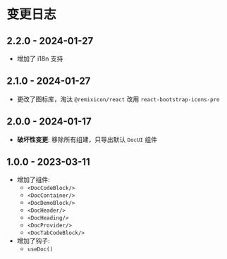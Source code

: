 # 变更日志

## 2.2.0 - 2024-01-27

- 增加了 i18n 支持

## 2.1.0 - 2024-01-27

- 更改了图标库，淘汰 `@remixicon/react` 改用 `react-bootstrap-icons-pro`

## 2.0.0 - 2024-01-17

- **破坏性变更**: 移除所有组建，只导出默认 `DocUI` 组件

## 1.0.0 - 2023-03-11

- 增加了组件:
  - `<DocCodeBlock/>`
  - `<DocContainer/>`
  - `<DocDemoBlock/>`
  - `<DocHeader/>`
  - `<DocHeading/>`
  - `<DocProvider/>`
  - `<DocTabCodeBlock/>`
- 增加了钩子:
  - `useDoc()`
